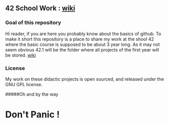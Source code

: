 ##		42 School Work : [wiki](https://github.com/jpirsch/42/wiki)

###	Goal of this repository
Hi reader, if you are here you probably know about the basics of github.
To make it short this repository is a place to share my work at the shool 42 where
the basic course is supposed to be about 3 year long.
As it may not seem obvious 42.1 will be the folder where all projects of the first
year will be stored.
[wiki](https://github.com/jpirsch/42/wiki)

###	License
My work on these didactic projects is open sourced, and released under the GNU GPL license.



#####Oh and by the way

#							Don't Panic !
